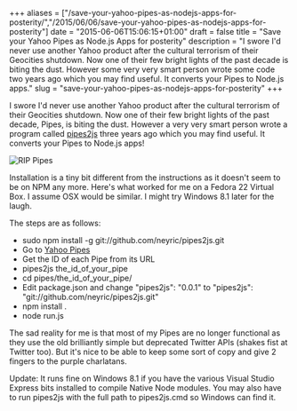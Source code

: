 +++
aliases = ["/save-your-yahoo-pipes-as-nodejs-apps-for-posterity/","/2015/06/06/save-your-yahoo-pipes-as-nodejs-apps-for-posterity"]
date = "2015-06-06T15:06:15+01:00"
draft = false
title = "Save your Yahoo Pipes as Node.js Apps for posterity"
description = "I swore I'd never use another Yahoo product after the cultural terrorism of their Geocities shutdown. Now one of their few bright lights of the past decade is biting the dust. However some very very smart person wrote some code two years ago which you may find useful. It converts your Pipes to Node.js apps."
slug = "save-your-yahoo-pipes-as-nodejs-apps-for-posterity"
+++

I swore I'd never use another Yahoo product after the cultural terrorism of their Geocities shutdown. Now one of their few bright lights of the past decade, Pipes, is biting the dust. However a very very smart person wrote a program called [pipes2js](https://github.com/neyric/pipes2js) three years ago which you may find useful. It converts your Pipes to Node.js apps!

![RIP Pipes](https://s3-eu-west-1.amazonaws.com/conoroneill.net/wp-content/uploads/2015/06/rip_pipes.png)

Installation is a tiny bit different from the instructions as it doesn't seem to be on NPM any more. Here's what worked for me on a Fedora 22 Virtual Box. I assume OSX would be similar. I might try Windows 8.1 later for the laugh.

The steps are as follows:

* sudo npm install -g git://github.com/neyric/pipes2js.git
* Go to [Yahoo Pipes](https://pipes.yahoo.com/pipes/)
* Get the ID of each Pipe from its URL
* pipes2js the_id_of_your_pipe
* cd pipes/the_id_of_your_pipe/
* Edit package.json and change "pipes2js": "0.0.1" to "pipes2js": "git://github.com/neyric/pipes2js.git"
* npm install .
* node run.js

The sad reality for me is that most of my Pipes are no longer functional as they use the old brilliantly simple but deprecated Twitter APIs (shakes fist at Twitter too). But it's nice to be able to keep some sort of copy and give 2 fingers to the purple charlatans.

Update: It runs fine on Windows 8.1 if you have the various Visual Studio Express bits installed to compile Native Node modules. You may also have to run pipes2js with the full path to pipes2js.cmd so Windows can find it.

